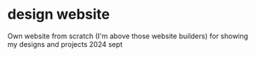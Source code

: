 # design website
Own website from scratch (I'm above those website builders) for showing my designs and projects
2024 sept
